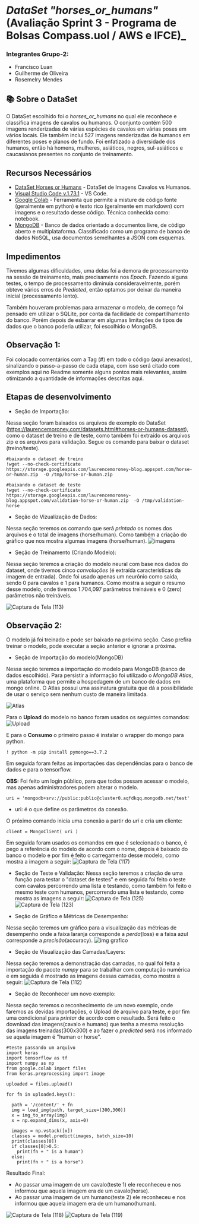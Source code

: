 # _DataSet "horses_or_humans"_ (Avaliação Sprint 3 - Programa de Bolsas Compass.uol / AWS e IFCE)_

### Integrantes Grupo-2:
- Francisco Luan
- Guilherme de Oliveira
- Rosemelry Mendes

## 📚 Sobre o DataSet
O DataSet escolhido foi o _horses_or_humans_ no qual ele reconhece e classifica imagens de cavalos ou humanos. O conjunto contém 500 imagens renderizadas de várias espécies de cavalos em várias poses em vários locais. Ele também inclui 527 imagens renderizadas de humanos em diferentes poses e planos de fundo. Foi enfatizado a diversidade dos humanos, então há homens, mulheres, asiáticos, negros, sul-asiáticos e caucasianos presentes no conjunto de treinamento.

## Recursos Necessários
- [DataSet Horses or Humans](https://www.tensorflow.org/datasets/catalog/horses_or_humans) - DataSet de Imagens Cavalos vs Humanos.
- [Visual Studio Code v.1.73.1](https://code.visualstudio.com/) - VS Code.
- [Google Colab](https://colab.research.google.com/) - Ferramenta que permite a misture de código fonte (geralmente em python) e texto rico (geralmente em markdown) com imagens e o resultado desse código. Técnica conhecida como: notebook.
- [MongoDB](https://www.mongodb.com/home) - Banco de dados orientado a documentos livre, de código aberto e multiplataforma. Classificado como um programa de banco de dados NoSQL, usa documentos semelhantes a JSON com esquemas.

## Impedimentos
Tivemos algumas dificuldades, uma delas foi a demora de processamento na sessão de treinamento, mais precisamente nos _Epoch_. Fazendo alguns testes, o tempo de processamento diminuia consideravelmente, porém obteve vários erros de _Predicted_, então optamos por deixar da maneira inicial (processamento lento).

Também houveram problemas para armazenar o modelo, de começo foi pensado em utilizar o SQLite, por conta da facilidade de compartilhamento do banco. Porém depois de esbarrar em algumas limitações de tipos de dados que o banco poderia utilizar, foi escolhido o MongoDB.

## Observação 1:
Foi colocado comentários com a Tag (#) em todo o código (aqui anexados), sinalizando o passo-a-passo de cada etapa, com isso será citado com exemplos aqui no Readme somente alguns pontos mais relevantes, assim otimizando a quantidade de informações descritas aqui.

## Etapas de desenvolvimento
- Seção de Importação:

Nessa seção foram baixados os arquivos de exemplo do DataSet (https://laurencemoroney.com/datasets.html#horses-or-humans-dataset), como o dataset de treino e de teste, como também foi extraído os arquivos zip e os arquivos para validação. Segue os comando para baixar o dataset (treino/teste).
```
#baixando o dataset de treino
!wget --no-check-certificate https://storage.googleapis.com/laurencemoroney-blog.appspot.com/horse-or-human.zip  -O /tmp/horse-or-human.zip
```
```
#baixando o dataset de teste
!wget --no-check-certificate https://storage.googleapis.com/laurencemoroney-blog.appspot.com/validation-horse-or-human.zip  -O /tmp/validation-horse
```
- Seção de Vizualização de Dados:

Nessa seção teremos os comando que será _printado_ os nomes dos arquivos e o total de imagens (horse/human). Como também a criação do gráfico que nos mostra algumas imagens (horse/human).
![imagens](https://user-images.githubusercontent.com/106123150/210187576-93052d0c-cc18-43b6-a67c-2d37d3760f70.png)

- Seção de Treinamento (Criando Modelo):

Nessa seção teremos a criação do modelo neural com base nos dados do dataset, onde tivemos cinco _convoluções_ (é extraída características da imagem de entrada). Onde foi usado apenas um neurônio como saída, sendo 0 para cavalos e 1 para humanos. Como mostra a seguir o resumo desse modelo, onde tivemos 1.704,097 parâmetros treináveis e 0 (zero) parâmetros não treináveis.

![Captura de Tela (113)](https://user-images.githubusercontent.com/106123150/210187921-a3b77f4d-da39-4be3-98d9-bef60e78e66e.png)

## Observação 2:
O modelo já foi treinado e pode ser baixado na próxima seção. Caso prefira treinar o modelo, pode executar a seção anterior e ignorar a próxima.

- Seção de Importação do modelo(MongoDB)

Nessa seção teremos a importação do modelo para MongoDB (banco de dados escolhido). Para persistir a informação foi utilizado o *MongoDB Atlas*, uma plataforma que permite a hospedagem de um banco de dados em mongo online. O Atlas possui uma assinatura gratuita que dá a possibilidade de usar o serviço sem nenhum custo de maneira limitada.

![Atlas](https://cdn.discordapp.com/attachments/623271108593975326/1059482031978983504/image.png)

Para o **Upload** do modelo no banco foram usados os seguintes comandos:
![Upload](https://cdn.discordapp.com/attachments/623271108593975326/1059482789680001065/image.png)

E para o **Consumo** o primeiro passo é instalar o wrapper do mongo para python.
```
! python -m pip install pymongo==3.7.2
```
Em seguida foram feitas as importações das dependências para o banco de dados e para o tensorflow.

**OBS:** Foi feito um login público, para que todos possam acessar o modelo, mas apenas administradores podem alterar o modelo.
```
uri = 'mongodb+srv://public:public@cluster0.aqfdkqq.mongodb.net/test'
```
- uri: é o que define os parâmetros da conexão.

O próximo comando inicia uma conexão a partir do _uri_ e cria um cliente:
```
client = MongoClient( uri )
```
Em seguida foram usados os comandos em que é selecionado o banco, é pego a referência do modelo de acordo com o nome, depois é baixado do banco o modelo e por fim é feito o carregamento desse modelo, como mostra a imagem a seguir:
![Captura de Tela (117)](https://user-images.githubusercontent.com/106123150/210188601-9fc4d7c0-04c3-456d-baf7-422b85a457e0.png)

- Seção de Teste e Validação:
Nessa seção teremos a criação de uma função para testar o "dataset de testes" e em seguida foi feito o teste com cavalos percorrendo uma lista e testando, como também foi feito o mesmo teste com humanos, percorrendo uma lista e testando, como mostra as imagens a seguir:
![Captura de Tela (125)](https://user-images.githubusercontent.com/106123150/210189142-354634e2-5d1d-4b88-8d81-5d532574afbd.png)
![Captura de Tela (123)](https://user-images.githubusercontent.com/106123150/210189205-c2d38795-4cc7-44e6-9685-1a3393f43728.png)

- Seção de Gráfico e Métricas de Desempenho:

Nessa seção teremos um gráfico para a visualização das métricas de desempenho onde a faixa laranja corresponde a _perda_(loss) e a faixa azul corresponde a _precisão_(accuracy).
![img grafico](https://user-images.githubusercontent.com/106123150/210189347-ca5fc239-f0cc-4ed0-bdfe-32739358ab7b.png)

- Seção de Visualização das Camadas/Layers:

Nessa seção teremos a demonstração das camadas, no qual foi feita a importação do pacote _numpy_ para se trabalhar com computação numérica e em seguida é mostrado as imagens dessas camadas, como mostra a seguir:
![Captura de Tela (112)](https://user-images.githubusercontent.com/106123150/210189519-a3701229-e940-43df-8d8b-73b5ac064f28.png)

- Seção de Reconhecer um novo exemplo:

Nessa seção teremos o reconhecimento de um novo exemplo, onde faremos as devidas importações, o Upload de arquivo para teste, e por fim uma condicional para _printar_ de acordo com o resultado. Será feito o download das imagens(cavalo e humano) que tenha a mesma resolução das imagens treinadas(300x300) e ao fazer o _predicted_ será nos informado se aquela imagem é "human or horse".
```
#teste passando um arquivo 
import keras
import tensorflow as tf
import numpy as np
from google.colab import files
from keras.preprocessing import image
 
uploaded = files.upload()
 
for fn in uploaded.keys():
 
  path = '/content/' + fn
  img = load_img(path, target_size=(300,300))
  x = img_to_array(img)
  x = np.expand_dims(x, axis=0)
 
  images = np.vstack([x])
  classes = model.predict(images, batch_size=10)
  print(classes[0])
  if classes[0]>0.5:
    print(fn + " is a human")
  else:
    print(fn + " is a horse")
```
Resultado Final:

- Ao passar uma imagem de um cavalo(teste 1) ele reconheceu e nos informou que aquela imagem era de um cavalo(horse).
- Ao passar uma imagem de um humano(teste 2) ele reconheceu e nos informou que aquela imagem era de um humano(human).

![Captura de Tela (118)](https://user-images.githubusercontent.com/106123150/210189805-155efb2a-b2ad-49bc-b11e-a18a4ee9f468.png)
![Captura de Tela (119)](https://user-images.githubusercontent.com/106123150/210189815-1dcd60ea-96eb-48a0-90e2-e64b84864a32.png)

